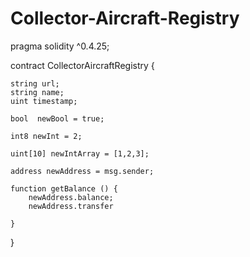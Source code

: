 # Collector-Aircraft-Registry
pragma solidity ^0.4.25;

contract CollectorAircraftRegistry {
    
    string url;
    string name;
    uint timestamp;
    
    bool  newBool = true;
    
    int8 newInt = 2;
    
    uint[10] newIntArray = [1,2,3];
    
    address newAddress = msg.sender;
    
    function getBalance () {
        newAddress.balance;
        newAddress.transfer
        
    }
    
    
}

